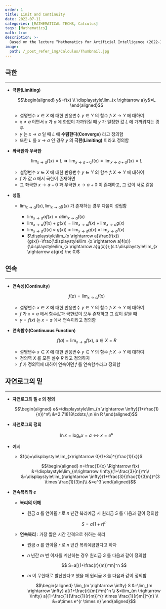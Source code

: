 ```yaml
---
order: 1
title: Limit and Continuity
date: 2022-07-11
categories: [MATHEMATICAL TECHS, Calculus]
tags: [Mathematics]
math: true
description: >-
  Based on the lecture “Mathematics for Artificial Intelligence (2022-1)” by Prof. Yeo Jin Chung, Dept. of AI, Big Data & Management, College of Business Administration, Kookmin Univ.
image:
  path: /_post_refer_img/Calculus/Thumbnail.jpg
---
```


## 극한
-----

- **극한(Limiting)**

    $$\begin{aligned}
    y&=f(x) \\
    \displaystyle\lim_{x  \rightarrow a}y&=L
    \end{aligned}$$

    - 설명변수 $x \in X$ 에 대한 반응변수 $y \in Y$ 의 함수 $f:\,X\rightarrow Y$ 에 대하여
    - $x \ne a$ 이면서 $x$ 가 $a$ 에 한없이 가까워질 때 $y$ 가 일정한 값 $L$ 에 가까워지는 경우
    - $y$ 는 $x  \rightarrow a$ 일 때 $L$ 에 **수렴한다(Converge)** 라고 정의함
    - 또한 $L$ 를 $x  \rightarrow a$ 인 경우 $y$ 의 **극한(Limiting)** 이라고 정의함

- **좌극한과 우극한**

    $$
    \displaystyle\lim_{x  \rightarrow a}f(x)=L \Rightarrow \displaystyle\lim_{x  \rightarrow a-0}f(x)=\displaystyle\lim_{x  \rightarrow a+0}f(x)=L
    $$

    - 설명변수 $x \in X$ 에 대한 반응변수 $y \in Y$ 의 함수 $f:\,X\rightarrow Y$ 에 대하여
    - $f$ 가 값 $a$ 에서 극한이 존재하면
    - 그 좌극한 $x  \rightarrow a-0$ 과 우극한 $x  \rightarrow a+0$ 이 존재하고, 그 값이 서로 같음

- **성질**
    - $\displaystyle\lim_{x  \rightarrow a}f(x), \displaystyle\lim_{x  \rightarrow a}g(x)$ 가 존재하는 경우 다음이 성립함

        - $\displaystyle\lim_{x  \rightarrow a}\alpha f(x)=\alpha\displaystyle\lim_{x  \rightarrow a}f(x)$
        - $\displaystyle\lim_{x  \rightarrow a}(f(x)+g(x))=\displaystyle\lim_{x  \rightarrow a}f(x)+\displaystyle\lim_{x  \rightarrow a}g(x)$
        - $\displaystyle\lim_{x  \rightarrow a}(f(x) \times g(x))=\displaystyle\lim_{x  \rightarrow a}g(x) \times \displaystyle\lim_{x  \rightarrow a}f(x)$
        - $\displaystyle\lim_{x  \rightarrow a}\frac{f(x)}{g(x)}=\frac{\displaystyle\lim_{x  \rightarrow a}f(x)}{\displaystyle\lim_{x  \rightarrow a}g(x)}\;(s.t.\displaystyle\lim_{x  \rightarrow a}g(x) \ne 0)$

## 연속
-----

- **연속성(Continuity)**

    $$
    f(a)=\displaystyle\lim_{x  \rightarrow a}f(x)
    $$

    - 설명변수 $x \in X$ 에 대한 반응변수 $y \in Y$ 의 함수 $f:\,X\rightarrow Y$ 에 대하여
    - $f$ 가 $x=a$ 에서 함수값과 극한값이 모두 존재하고 그 값이 같을 때
    - $y=f(x)$ 는 $x=a$ 에서 연속이라고 정의함

- **연속함수(Continuous Function)**

    $$
    f(a)=\displaystyle\lim_{x  \rightarrow a}f(x), \; a \in X=R
    $$

    - 설명변수 $x \in X$ 에 대한 반응변수 $y \in Y$ 의 함수 $f:\,X\rightarrow Y$ 에 대하여
    - 정의역 $X$ 를 모든 실수 $R$ 라고 정의하자
    - $f$ 가 정의역에 대하여 연속이면 $f$ 를 연속함수라고 정의함

## 자연로그의 밑
-----

- **자연로그의 밑 $e$ 의 정의**

    $$\begin{aligned}
    e&=\displaystyle\lim_{n \rightarrow \infty}(1+\frac{1}{n})^n\\
    &=2.71818\cdots,\;n \in R
    \end{aligned}$$

- **자연로그의 정의**

    $$
    \ln x=\log_e x=a \Leftrightarrow x=e^a
    $$

- **예시**
    - $f(x)=\displaystyle\lim_{x\rightarrow 0}(1+3x)^{\frac{1}{x}}$

        $$\begin{aligned}
        n=\frac{1}{x} \Rightarrow 
        f(x)
        &=\displaystyle\lim_{n\rightarrow \infty}(1+\frac{3}{n})^n\\
        &=\displaystyle\lim_{n\rightarrow \infty}(1+\frac{3}{\frac{1}{3}n})^{3 \times \frac{1}{3}n}\\
        &=e^3
        \end{aligned}$$

- **연속복리와 $e$**
    - **복리의 이해**
        - 원금 $a$ 를 연이율 $r$ 로 $n$ 년간 복리예금 시 원리금 $S$ 를 다음과 같이 정의함

            $$
            S=a(1+r)^n
            $$
    
    - **연속복리** : 가장 짧은 시간 간격으로 취하는 복리
        - 원금 $a$ 를 연이율 $r$ 로 $n$ 년간 복리예금한다고 하자
        - $n$ 년간 $m$ 번 이자를 계산하는 경우 원리금 $S$ 를 다음과 같이 정의함

            $$
            S=a[(1+\frac{r}{m})^m]^n
            $$
        
        - $m$ 이 무한대로 발산한다고 했을 때 원리금 $S$ 를 다음과 같이 정의함

            $$\begin{aligned}
            \lim_{m \rightarrow \infty} S
            &=\lim_{m \rightarrow \infty} a[(1+\frac{r}{m})^m]^n \\
            &=\lim_{m \rightarrow \infty} a[(1+\frac{1}{\frac{1}{r}m})^{r \times \frac{1}{r}m}]^{n} \\
            &=a\times e^{r \times n}
            \end{aligned}$$
